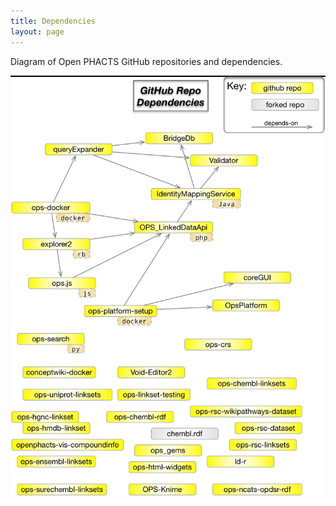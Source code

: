 ```yaml
---
title: Dependencies
layout: page
---
```


Diagram of Open PHACTS GitHub repositories and dependencies.

![Diagram of OPS GitHub repo dependencies](/images/github-repo-dependencies.png)
